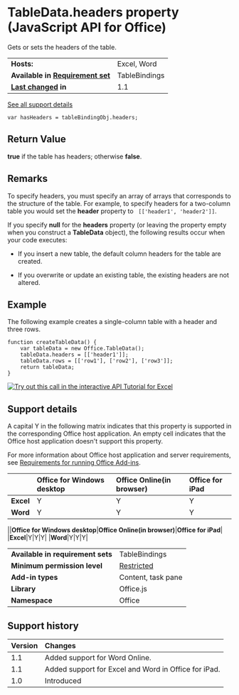 
# TableData.headers property (JavaScript API for Office)
Gets or sets the headers of the table.

|||
|:-----|:-----|
|**Hosts:**|Excel, Word|
|**Available in [Requirement set](http://msdn.microsoft.com/library/6b6702f2-b0a5-46ab-a356-8dda897ca8ae%28Office.15%29.aspx)**|TableBindings|
|**[Last changed](#bk_history) in**|1.1|
[See all support details](#bk_support)

```
var hasHeaders = tableBindingObj.headers;
```


## Return Value

 **true** if the table has headers; otherwise **false**. 


## Remarks

To specify headers, you must specify an array of arrays that corresponds to the structure of the table. For example, to specify headers for a two-column table you would set the  **header** property to ` [['header1', 'header2']]`.

If you specify  **null** for the **headers** property (or leaving the property empty when you construct a **TableData** object), the following results occur when your code executes:


- If you insert a new table, the default column headers for the table are created.
    
- If you overwrite or update an existing table, the existing headers are not altered.
    

## Example

The following example creates a single-column table with a header and three rows.


```
function createTableData() {
    var tableData = new Office.TableData();
    tableData.headers = [['header1']];
    tableData.rows = [['row1'], ['row2'], ['row3']];
    return tableData;
}

```



[![Try out this call in the interactive API Tutorial for Excel](../images/819b84bf-151c-4a12-80c3-d6f8d7c03251.png)](http://officeapitutorial.azurewebsites.net/Redirect.mdl?scenario=Write+and+Read+a+Table)

## Support details
<a name="bk_support"> </a>

A capital Y in the following matrix indicates that this property is supported in the corresponding Office host application. An empty cell indicates that the Office host application doesn't support this property.

For more information about Office host application and server requirements, see [Requirements for running Office Add-ins](http://msdn.microsoft.com/library/67340567-bb9a-498c-96d3-3f52f28c16bc%28Office.15%29.aspx).

||**Office for Windows desktop**|**Office Online(in browser)**|**Office for iPad**|
|:-----|:-----|:-----|:-----|
|**Excel**|Y|Y|Y|
|**Word**|Y|Y|Y|

||**Office for Windows desktop**|**Office Online(in browser)**|**Office for iPad**|
|**Excel**|Y|Y|Y|
|**Word**|Y|Y|Y|

|||
|:-----|:-----|
|**Available in requirement sets**|TableBindings|
|**Minimum permission level**|[Restricted](http://msdn.microsoft.com/library/da2efadc-4ebf-45fe-be39-397ac1eb1dbd%28Office.15%29.aspx)|
|**Add-in types**|Content, task pane|
|**Library**|Office.js|
|**Namespace**|Office|

## Support history
<a name="bk_history"> </a>



|**Version**|**Changes**|
|:-----|:-----|
|1.1|Added support for Word Online.|
|1.1|Added support for Excel and Word in Office for iPad.|
|1.0|Introduced|

